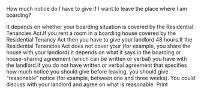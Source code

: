 How much notice do I have to give if I want to leave the place where I am boarding?

It depends on whether your boarding situation is covered by the Residential Tenancies Act.If you rent a room in a boarding house covered by the Residential Tenancy Act then you have to give your landlord 48 hours.If the Residential Tenancies Act does not cover your (for example, you share the house with your landlord) it depends on what it says in the boarding or house-sharing agreement (which can be written or verbal) you have with the landlord.If you do not have written or verbal agreement that specifies how much notice you should give before leaving, you should give “reasonable” notice (for example, between one and three weeks). You could discuss with your landlord and agree on what is reasonable.  Print 